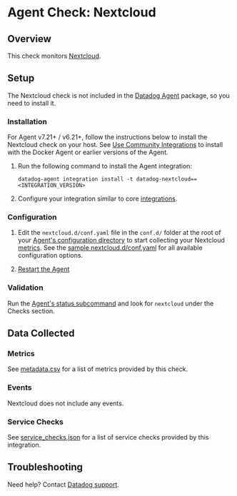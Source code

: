 # Agent Check: Nextcloud

## Overview

This check monitors [Nextcloud][1].

## Setup

The Nextcloud check is not included in the [Datadog Agent][2] package, so you need to install it.

### Installation

For Agent v7.21+ / v6.21+, follow the instructions below to install the Nextcloud check on your host. See [Use Community Integrations][3] to install with the Docker Agent or earlier versions of the Agent.

1. Run the following command to install the Agent integration:

   ```shell
   datadog-agent integration install -t datadog-nextcloud==<INTEGRATION_VERSION>
   ```

2. Configure your integration similar to core [integrations][4].

### Configuration

1. Edit the `nextcloud.d/conf.yaml` file in the `conf.d/` folder at the root of your [Agent's configuration directory][7] to start collecting your Nextcloud [metrics](#metrics). See the [sample nextcloud.d/conf.yaml][8] for all available configuration options.

2. [Restart the Agent][9]

### Validation

Run the [Agent's status subcommand][10] and look for `nextcloud` under the Checks section.

## Data Collected

### Metrics

See [metadata.csv][11] for a list of metrics provided by this check.

### Events

Nextcloud does not include any events.

### Service Checks

See [service_checks.json][13] for a list of service checks provided by this integration.

## Troubleshooting

Need help? Contact [Datadog support][12].


[1]: https://nextcloud.com
[2]: https://app.datadoghq.com/account/settings/agent/latest
[3]: https://docs.datadoghq.com/agent/guide/use-community-integrations/
[4]: https://docs.datadoghq.com/getting_started/integrations/
[7]: https://docs.datadoghq.com/agent/guide/agent-configuration-files/#agent-configuration-directory
[8]: https://github.com/DataDog/integrations-extras/blob/master/nextcloud/datadog_checks/nextcloud/data/conf.yaml.example
[9]: https://docs.datadoghq.com/agent/guide/agent-commands/#start-stop-and-restart-the-agent
[10]: https://docs.datadoghq.com/agent/guide/agent-commands/#service-status
[11]: https://github.com/DataDog/integrations-extras/blob/master/nextcloud/metadata.csv
[12]: https://docs.datadoghq.com/help/
[13]: https://github.com/DataDog/integrations-extras/blob/master/nextcloud/assets/service_checks.json
